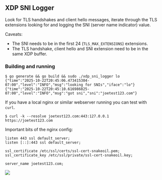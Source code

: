 ## XDP SNI Logger
Look for TLS handshakes and client hello messages, iterate through the TLS extensions looking for and logging the SNI (server name indicator) value.

Caveats: 
* The SNI needs to be in the first 24 (`TLS_MAX_EXTENSIONS`) extensions.
* The TLS handshake, client hello and SNI extension need to be in the same XDP buffer.

### Building and running
```
$ go generate && go build && sudo ./xdp_sni_logger lo
{"time":"2025-10-22T20:45:06.473415304-07:00","level":"INFO","msg":"looking for SNIs","iface":"lo"}
{"time":"2025-10-22T20:45:10.616986825-07:00","level":"INFO","msg":"got sni","sni":"joetest123.com"}
```

If you have a local nginx or similar webserver running you can test with `curl`.
```
$ curl -k --resolve joetest123.com:443:127.0.0.1 https://joetest123.com
```

Important bits of the nginx config:
```
listen 443 ssl default_server;
listen [::]:443 ssl default_server;

ssl_certificate /etc/ssl/certs/ssl-cert-snakeoil.pem;
ssl_certificate_key /etc/ssl/private/ssl-cert-snakeoil.key;

server_name joetest123.com;
```

![](https://github.com/user-attachments/assets/7c775dbd-9af7-45fa-89e4-dd105245fc26)
